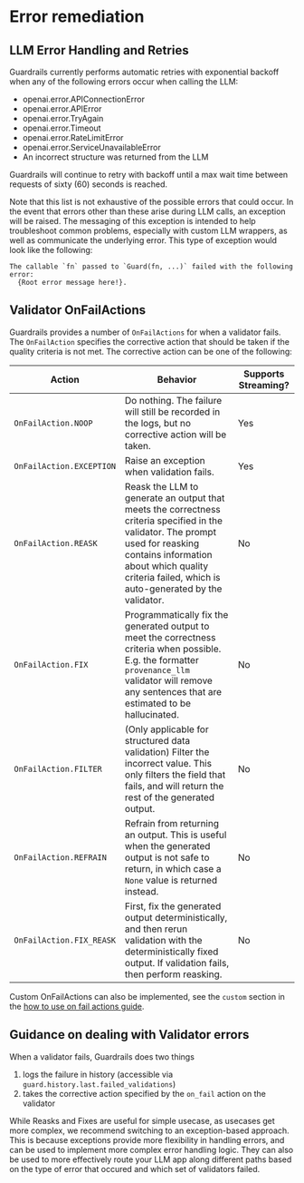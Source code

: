 # Error remediation

## LLM Error Handling and Retries
Guardrails currently performs automatic retries with exponential backoff when any of the following errors occur when calling the LLM:

- openai.error.APIConnectionError
- openai.error.APIError
- openai.error.TryAgain
- openai.error.Timeout
- openai.error.RateLimitError
- openai.error.ServiceUnavailableError
- An incorrect structure was returned from the LLM

Guardrails will continue to retry with backoff until a max wait time between requests of sixty (60) seconds is reached.

Note that this list is not exhaustive of the possible errors that could occur.  In the event that errors other than these arise during LLM calls, an exception will be raised.  The messaging of this exception is intended to help troubleshoot common problems, especially with custom LLM wrappers, as well as communicate the underlying error.  This type of exception would look like the following:

```log
The callable `fn` passed to `Guard(fn, ...)` failed with the following error:
  {Root error message here!}.
```


## Validator OnFailActions

Guardrails provides a number of `OnFailActions` for when a validator fails. The `OnFailAction` specifies the corrective action that should be taken if the quality criteria is not met. The corrective action can be one of the following:

| Action    | Behavior                                                                                                                                                                                               | Supports Streaming? | 
|-----------|--------------------------------------------------------------------------------------------------------------------------------------------------------------------------------------------------------|----| 
| `OnFailAction.NOOP`    | Do nothing. The failure will still be recorded in the logs, but no corrective action will be taken.                                                                                                    | Yes | 
| `OnFailAction.EXCEPTION`  | Raise an exception when validation fails.     | Yes | 
| `OnFailAction.REASK`   | Reask the LLM to generate an output that meets the correctness criteria specified in the validator.  The prompt used for reasking contains information about which quality criteria failed, which is auto-generated by the validator. | No | 
| `OnFailAction.FIX`     | Programmatically fix the generated output to meet the correctness criteria when possible. E.g. the formatter `provenance_llm` validator will remove any sentences that are estimated to be hallucinated.             | No | 
| `OnFailAction.FILTER`  | (Only applicable for structured data validation) Filter the incorrect value. This only filters the field that fails, and will return the rest of the generated output.                                                                                  | No | 
| `OnFailAction.REFRAIN` | Refrain from returning an output. This is useful when the generated output is not safe to return, in which case a `None` value is returned instead.                                                          | No | 
| `OnFailAction.FIX_REASK` | First, fix the generated output deterministically, and then rerun validation with the deterministically fixed output. If validation fails, then perform reasking.           | No | 


Custom OnFailActions can also be implemented, see the `custom` section in the [how to use on fail actions guide](../how_to_guides/use_on_fail_actions).

## Guidance on dealing with Validator errors

When a validator fails, Guardrails does two things

1. logs the failure in history (accessible via `guard.history.last.failed_validations`)
2. takes the corrective action specified by the `on_fail` action on the validator

While Reasks and Fixes are useful for simple usecase, as usecases get more complex, we recommend switching to an exception-based approach. This is because exceptions provide more flexibility in handling errors, and can be used to implement more complex error handling logic. They can also be used to more effectively route your LLM app along different paths based on the type of error that occured and which set of validators failed.